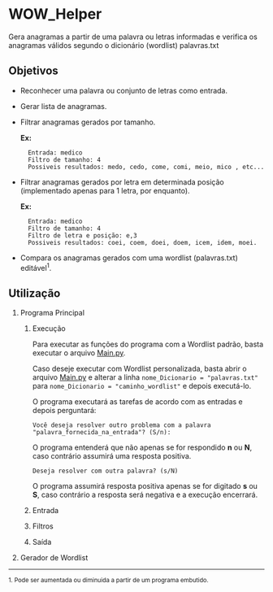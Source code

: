 # WOW_Helper
Gera anagramas a partir de uma palavra ou letras informadas e verifica os anagramas válidos segundo o dicionário (wordlist) palavras.txt

## Objetivos

+ Reconhecer uma palavra ou conjunto de letras como entrada.
+ Gerar lista de anagramas.
+ Filtrar anagramas gerados por tamanho.
    
     **Ex:**
        
        Entrada: medico
        Filtro de tamanho: 4
        Possiveis resultados: medo, cedo, come, comi, meio, mico , etc...

+ Filtrar anagramas gerados por letra em determinada posição (implementado 
apenas para 1 letra, por enquanto).

     **Ex:**
     
        Entrada: medico
        Filtro de tamanho: 4
        Filtro de letra e posição: e,3
        Possiveis resultados: coei, coem, doei, doem, icem, idem, moei.
        
+ Compara os anagramas gerados com uma wordlist (palavras.txt) editável<sup>1</sup>.

## Utilização
1. Programa Principal
    1. Execução
    
        Para executar as funções do programa com a Wordlist padrão,
         basta executar o arquivo [Main.py](./Main.py).
         
         Caso deseje executar com Wordlist personalizada, basta
         abrir o arquivo [Main.py](./Main.py) e alterar a linha
         ```nome_Dicionario = "palavras.txt"``` para 
         ```nome_Dicionario = "caminho_wordlist"``` e depois executá-lo.
         
         O programa executará as tarefas de acordo com as entradas
         e depois perguntará:
         ```
         Você deseja resolver outro problema com a palavra "palavra_fornecida_na_entrada"? (S/n):
         ```
         O programa entenderá que não apenas se for respondido **n** ou **N**, caso contrário assumirá uma resposta positiva.
         
         ```
         Deseja resolver com outra palavra? (s/N)
         ```
         O programa assumirá resposta positiva apenas se for digitado **s** ou **S**, caso contrário a resposta será negativa 
         e a execução encerrará.
    2. Entrada
    3. Filtros
    4. Saída

2. Gerador de Wordlist

<hr />
<p>
<small>1. Pode ser aumentada ou diminuida a 
partir de um programa embutido.
</p>


